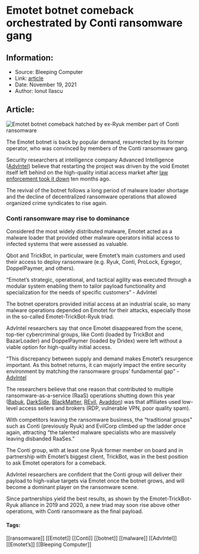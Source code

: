 # Emotet botnet comeback orchestrated by Conti ransomware gang
### 

## Information:
+ Source: Bleeping Computer
+ Link: [article](https://www.bleepingcomputer.com/news/security/emotet-botnet-comeback-orchestrated-by-conti-ransomware-gang/)
+ Date: November 19, 2021
+ Author: Ionut Ilascu


## Article:
![Emotet botnet comeback hatched by ex-Ryuk member part of Conti ransomware](https://www.bleepstatic.com/content/hl-images/2020/10/06/Emotet-map.jpg)


The Emotet botnet is back by popular demand, resurrected by its former operator, who was convinced by members of the Conti ransomware gang.


Security researchers at intelligence company Advanced Intelligence ([AdvIntel](https://www.advintel.io/)) believe that restarting the project was driven by the void Emotet itself left behind on the high-quality initial access market after [law enforcement took it down](https://www.bleepingcomputer.com/news/security/emotet-botnet-disrupted-after-global-takedown-operation/) ten months ago.


The revival of the botnet follows a long period of malware loader shortage and the decline of decentralized ransomware operations that allowed organized crime syndicates to rise again.


### Conti ransomware may rise to dominance


Considered the most widely distributed malware, Emotet acted as a malware loader that provided other malware operators initial access to infected systems that were assessed as valuable.


Qbot and TrickBot, in particular, were Emotet’s main customers and used their access to deploy ransomware (e.g. Ryuk, Conti, ProLock, Egregor, DoppelPaymer, and others).



“Emotet’s strategic, operational, and tactical agility was executed through a modular system enabling them to tailor payload functionality and specialization for the needs of specific customers” - AdvIntel



The botnet operators provided initial access at an industrial scale, so many malware operations depended on Emotet for their attacks, especially those in the so-called Emotet-TrickBot-Ryuk triad.


AdvIntel researchers say that once Emotet disappeared from the scene, top-tier cybercriminal groups, like Conti (loaded by TrickBot and BazarLoader) and DoppelPaymer (loaded by Dridex) were left without a viable option for high-quality initial access.



“This discrepancy between supply and demand makes Emotet’s resurgence important. As this botnet returns, it can majorly impact the entire security environment by matching the ransomware groups’ fundamental gap” - [AdvIntel](https://www.advintel.io/post/corporate-loader-emotet-history-of-x-project-return-for-ransomware)



The researchers believe that one reason that contributed to multiple ransomware-as-a-service (RaaS) operations shutting down this year ([Babuk](https://www.bleepingcomputer.com/news/security/babuk-quits-ransomware-encryption-focuses-on-data-theft-extortion/), [DarkSide](https://www.bleepingcomputer.com/news/security/darkside-ransomware-servers-reportedly-seized-operation-shuts-down/), [BlackMatter](https://www.bleepingcomputer.com/news/security/blackmatter-ransomware-claims-to-be-shutting-down-due-to-police-pressure/), [REvil](https://www.bleepingcomputer.com/news/security/revil-ransomware-shuts-down-again-after-tor-sites-were-hijacked/), [Avaddon](https://www.bleepingcomputer.com/news/security/avaddon-ransomware-shuts-down-and-releases-decryption-keys/)) was that affiliates used low-level access sellers and brokers (RDP, vulnerable VPN, poor quality spam).


With competitors leaving the ransomware business, the “traditional groups” such as Conti (previously Ryuk) and EvilCorp climbed up the ladder once again, attracting “the talented malware specialists who are massively leaving disbanded RaaSes.”


The Conti group, with at least one Ryuk former member on board and in partnership with Emotet’s biggest client, TrickBot, was in the best position to ask Emotet operators for a comeback.


AdvIntel researchers are confident that the Conti group will deliver their payload to high-value targets via Emotet once the botnet grows, and will become a dominant player on the ransomware scene.


Since partnerships yield the best results, as shown by the Emotet-TrickBot-Ryuk alliance in 2019 and 2020, a new triad may soon rise above other operations, with Conti ransomware as the final payload.




#### Tags:
[[ransomware]] [[Emotet]] [[Conti]] [[botnet]] [[malware]] [[AdvIntel]] [[Emotet’s]] [[Bleeping Computer]]

